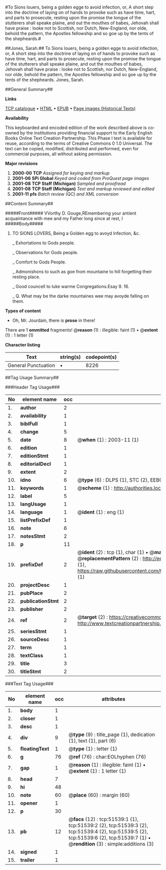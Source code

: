 #To Sions louers, being a golden egge to avoid infection, or, A short step into the doctrine of laying on of hands to provoke such as have time, hart, and parts to prosecute, resting upon the promise the tongue of the stutterers shall speake plaine, and out the mouthes of babes, Jehovah shall have praise : looke not to Scottish, nor Dutch, New-England, nor olde, behold the pattern, the Apostles fellowship and so goe up by the tents of the shepheards.#

##Jones, Sarah.##
To Sions louers, being a golden egge to avoid infection, or, A short step into the doctrine of laying on of hands to provoke such as have time, hart, and parts to prosecute, resting upon the promise the tongue of the stutterers shall speake plaine, and out the mouthes of babes, Jehovah shall have praise : looke not to Scottish, nor Dutch, New-England, nor olde, behold the pattern, the Apostles fellowship and so goe up by the tents of the shepheards.
Jones, Sarah.

##General Summary##

**Links**

[TCP catalogue](http://www.ota.ox.ac.uk/tcp/)  • 
[HTML](http://tei.it.ox.ac.uk/tcp/Texts-HTML/free/A47/A47074.html)  • 
[EPUB](http://tei.it.ox.ac.uk/tcp/Texts-EPUB/free/A47/A47074.epub) • 
[Page images (Historical Texts)](https://data.historicaltexts.jisc.ac.uk/view?pubId=eebo-11957113e&pageId=eebo-11957113e-51539-1)

**Availability**

This keyboarded and encoded edition of the
	       work described above is co-owned by the institutions
	       providing financial support to the Early English Books
	       Online Text Creation Partnership. This Phase I text is
	       available for reuse, according to the terms of Creative
	       Commons 0 1.0 Universal. The text can be copied,
	       modified, distributed and performed, even for
	       commercial purposes, all without asking permission.

**Major revisions**

1. __2000-00__ __TCP__ *Assigned for keying and markup*
1. __2001-06__ __SPi Global__ *Keyed and coded from ProQuest page images*
1. __2001-08__ __TCP Staff (Michigan)__ *Sampled and proofread*
1. __2001-08__ __TCP Staff (Michigan)__ *Text and markup reviewed and edited*
1. __2001-11__ __pfs__ *Batch review (QC) and XML conversion*

##Content Summary##

#####Front#####
VVorthy D. Gouge,REmembering your antient acquaintance with mee and my Father long since at rest, I 
#####Body#####

1. TO SIONS LOVERS, Being a Golden egg to avoyd Infection, &c.

    _ Exhortations to Gods people.

    _ Observations for Gods people.

    _ Comfort to Gods People.

    _ Admonishons to such as goe from mountaine to hill forgetting their resting place.

    _ Good councell to luke warme Congregations.Esay 9. 16.

    _ Q. What may be the darke mountaines wee may avoyde falling on them.

**Types of content**

  * Oh, Mr. Jourdain, there is **prose** in there!

There are 1 **ommitted** fragments! 
 @__reason__ (1) : illegible: faint (1)  •  @__extent__ (1) : 1 letter (1)

**Character listing**


|Text|string(s)|codepoint(s)|
|---|---|---|
|General Punctuation|•|8226|

##Tag Usage Summary##

###Header Tag Usage###

|No|element name|occ|attributes|
|---|---|---|---|
|1.|__author__|2||
|2.|__availability__|1||
|3.|__biblFull__|1||
|4.|__change__|5||
|5.|__date__|8| @__when__ (1) : 2003-11 (1)|
|6.|__edition__|1||
|7.|__editionStmt__|1||
|8.|__editorialDecl__|1||
|9.|__extent__|2||
|10.|__idno__|6| @__type__ (6) : DLPS (1), STC (2), EEBO-CITATION (1), OCLC (1), VID (1)|
|11.|__keywords__|1| @__scheme__ (1) : http://authorities.loc.gov/ (1)|
|12.|__label__|5||
|13.|__langUsage__|1||
|14.|__language__|1| @__ident__ (1) : eng (1)|
|15.|__listPrefixDef__|1||
|16.|__note__|6||
|17.|__notesStmt__|2||
|18.|__p__|11||
|19.|__prefixDef__|2| @__ident__ (2) : tcp (1), char (1)  •  @__matchPattern__ (2) : ([0-9\-]+):([0-9IVX]+) (1), (.+) (1)  •  @__replacementPattern__ (2) : http://eebo.chadwyck.com/downloadtiff?vid=$1&page=$2 (1), https://raw.githubusercontent.com/textcreationpartnership/Texts/master/tcpchars.xml#$1 (1)|
|20.|__projectDesc__|1||
|21.|__pubPlace__|2||
|22.|__publicationStmt__|2||
|23.|__publisher__|2||
|24.|__ref__|2| @__target__ (2) : https://creativecommons.org/publicdomain/zero/1.0/ (1), http://www.textcreationpartnership.org/docs/. (1)|
|25.|__seriesStmt__|1||
|26.|__sourceDesc__|1||
|27.|__term__|1||
|28.|__textClass__|1||
|29.|__title__|3||
|30.|__titleStmt__|2||


###Text Tag Usage###

|No|element name|occ|attributes|
|---|---|---|---|
|1.|__body__|1||
|2.|__closer__|1||
|3.|__desc__|1||
|4.|__div__|9| @__type__ (9) : title_page (1), dedication (1), text (1), part (6)|
|5.|__floatingText__|1| @__type__ (1) : letter (1)|
|6.|__g__|76| @__ref__ (76) : char:EOLhyphen (76)|
|7.|__gap__|1| @__reason__ (1) : illegible: faint (1)  •  @__extent__ (1) : 1 letter (1)|
|8.|__head__|7||
|9.|__hi__|48||
|10.|__note__|60| @__place__ (60) : margin (60)|
|11.|__opener__|1||
|12.|__p__|30||
|13.|__pb__|12| @__facs__ (12) : tcp:51539:1 (1), tcp:51539:2 (2), tcp:51539:3 (2), tcp:51539:4 (2), tcp:51539:5 (2), tcp:51539:6 (2), tcp:51539:7 (1)  •  @__rendition__ (3) : simple:additions (3)|
|14.|__signed__|1||
|15.|__trailer__|1||
